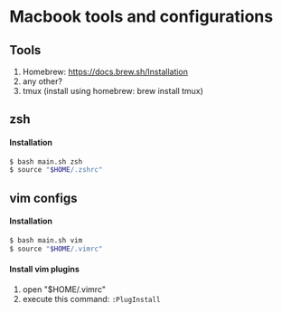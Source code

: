 # Macbook tools and configurations

## Tools
1. Homebrew: https://docs.brew.sh/Installation
1. any other?
1. tmux (install using homebrew: brew install tmux)

## zsh

#### Installation
```sh
$ bash main.sh zsh
$ source "$HOME/.zshrc"
```

## vim configs

#### Installation
```sh
$ bash main.sh vim
$ source "$HOME/.vimrc"
```

#### Install vim plugins
1. open "$HOME/.vimrc"
1. execute this command: `:PlugInstall`

